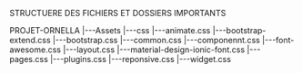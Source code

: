 STRUCTUERE DES FICHIERS ET DOSSIERS IMPORTANTS

PROJET-ORNELLA
    |---Assets
        |---css
            |---animate.css
            |---bootstrap-extend.css
            |---bootstrap.css
            |---common.css
            |---componennt.css
            |---font-awesome.css
            |---layout.css
            |---material-design-ionic-font.css
            |---pages.css
            |---plugins.css
            |---reponsive.css
            |---widget.css
        